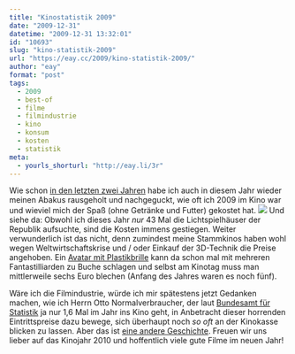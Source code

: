 ```yaml
---
title: "Kinostatistik 2009"
date: "2009-12-31"
datetime: "2009-12-31 13:32:01"
id: "10693"
slug: "kino-statistik-2009"
url: "https://eay.cc/2009/kino-statistik-2009/"
author: "eay"
format: "post"
tags:
  - 2009
  - best-of
  - filme
  - filmindustrie
  - kino
  - konsum
  - kosten
  - statistik
meta:
  - yourls_shorturl: "http://eay.li/3r"
---
```


Wie schon [in den letzten zwei Jahren](//eay.cc/2008/kino-statistik-2008/) habe ich auch in diesem Jahr wieder meinen Abakus rausgeholt und nachgeguckt, wie oft ich 2009 im Kino war und wieviel mich der Spaß (ohne Getränke und Futter) gekostet hat. ![](https://eay.cc/uploads/2009/kinostatistik2009.gif) Und siehe da: Obwohl ich dieses Jahr _nur_ 43 Mal die Lichtspielhäuser der Republik aufsuchte, sind die Kosten immens gestiegen. Weiter verwunderlich ist das nicht, denn zumindest meine Stammkinos haben wohl wegen Weltwirtschaftskrise und / oder Einkauf der 3D-Technik die Preise angehoben. Ein [Avatar mit Plastikbrille](//eay.cc/2009/review-avatar-aufbruch-nach-pandora/) kann da schon mal mit mehreren Fantastilliarden zu Buche schlagen und selbst am Kinotag muss man mittlerweile sechs Euro blechen (Anfang des Jahres waren es noch fünf).

Wäre ich die Filmindustrie, würde ich mir spätestens jetzt Gedanken machen, wie ich Herrn Otto Normalverbraucher, der laut [Bundesamt für Statistik](http://www.destatis.de/) ja nur 1,6 Mal im Jahr ins Kino geht, in Anbetracht dieser horrenden Eintrittspreise dazu bewege, sich überhaupt noch _so oft_ an der Kinokasse blicken zu lassen. Aber das ist [eine andere Geschichte](http://chartsbin.com/view/3w3). Freuen wir uns lieber auf das Kinojahr 2010 und hoffentlich viele gute Filme im neuen Jahr!
